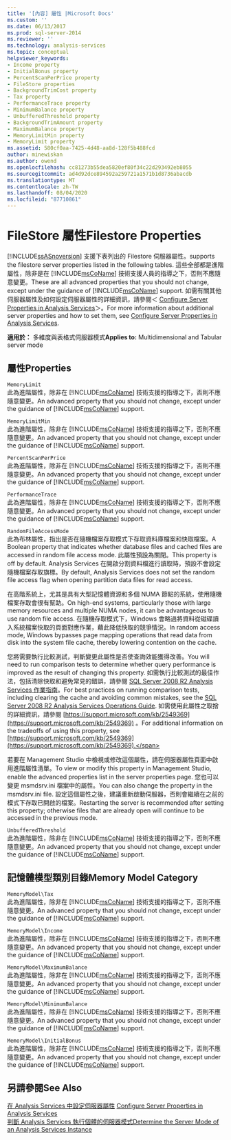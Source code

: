 ```yaml
---
title: '[內容] 屬性 |Microsoft Docs'
ms.custom: ''
ms.date: 06/13/2017
ms.prod: sql-server-2014
ms.reviewer: ''
ms.technology: analysis-services
ms.topic: conceptual
helpviewer_keywords:
- Income property
- InitialBonus property
- PercentScanPerPrice property
- FileStore properties
- BackgroundTrimCost property
- Tax property
- PerformanceTrace property
- MinimumBalance property
- UnbufferedThreshold property
- BackgroundTrimAmount property
- MaximumBalance property
- MemoryLimitMin property
- MemoryLimit property
ms.assetid: 580cf0aa-7425-4d48-aa8d-128f5b488fcd
author: minewiskan
ms.author: owend
ms.openlocfilehash: cc81273b55dea5820ef80f34c22d293492eb8055
ms.sourcegitcommit: ad4d92dce894592a259721a1571b1d8736abacdb
ms.translationtype: MT
ms.contentlocale: zh-TW
ms.lasthandoff: 08/04/2020
ms.locfileid: "87710861"
---
```

# <a name="filestore-properties"></a><span data-ttu-id="f15ec-102">FileStore 屬性</span><span class="sxs-lookup"><span data-stu-id="f15ec-102">Filestore Properties</span></span>
  [!INCLUDE[ssASnoversion](../../includes/ssasnoversion-md.md)] <span data-ttu-id="f15ec-103">支援下表列出的 Filestore 伺服器屬性。</span><span class="sxs-lookup"><span data-stu-id="f15ec-103">supports the filestore server properties listed in the following tables.</span></span> <span data-ttu-id="f15ec-104">這些全部都是進階屬性，除非是在 [!INCLUDE[msCoName](../../includes/msconame-md.md)] 技術支援人員的指導之下，否則不應隨意變更。</span><span class="sxs-lookup"><span data-stu-id="f15ec-104">These are all advanced properties that you should not change, except under the guidance of [!INCLUDE[msCoName](../../includes/msconame-md.md)] support.</span></span> <span data-ttu-id="f15ec-105">如需有關其他伺服器屬性及如何設定伺服器屬性的詳細資訊，請參閱＜ [Configure Server Properties in Analysis Services](server-properties-in-analysis-services.md)＞。</span><span class="sxs-lookup"><span data-stu-id="f15ec-105">For more information about additional server properties and how to set them, see [Configure Server Properties in Analysis Services](server-properties-in-analysis-services.md).</span></span>  
  
 <span data-ttu-id="f15ec-106">**適用於：** 多維度與表格式伺服器模式</span><span class="sxs-lookup"><span data-stu-id="f15ec-106">**Applies to:** Multidimensional and Tabular server mode</span></span>  
  
## <a name="properties"></a><span data-ttu-id="f15ec-107">屬性</span><span class="sxs-lookup"><span data-stu-id="f15ec-107">Properties</span></span>  
 `MemoryLimit`  
 <span data-ttu-id="f15ec-108">此為進階屬性，除非在 [!INCLUDE[msCoName](../../includes/msconame-md.md)] 技術支援的指導之下，否則不應隨意變更。</span><span class="sxs-lookup"><span data-stu-id="f15ec-108">An advanced property that you should not change, except under the guidance of [!INCLUDE[msCoName](../../includes/msconame-md.md)] support.</span></span>  
  
 `MemoryLimitMin`  
 <span data-ttu-id="f15ec-109">此為進階屬性，除非在 [!INCLUDE[msCoName](../../includes/msconame-md.md)] 技術支援的指導之下，否則不應隨意變更。</span><span class="sxs-lookup"><span data-stu-id="f15ec-109">An advanced property that you should not change, except under the guidance of [!INCLUDE[msCoName](../../includes/msconame-md.md)] support.</span></span>  
  
 `PercentScanPerPrice`  
 <span data-ttu-id="f15ec-110">此為進階屬性，除非在 [!INCLUDE[msCoName](../../includes/msconame-md.md)] 技術支援的指導之下，否則不應隨意變更。</span><span class="sxs-lookup"><span data-stu-id="f15ec-110">An advanced property that you should not change, except under the guidance of [!INCLUDE[msCoName](../../includes/msconame-md.md)] support.</span></span>  
  
 `PerformanceTrace`  
 <span data-ttu-id="f15ec-111">此為進階屬性，除非在 [!INCLUDE[msCoName](../../includes/msconame-md.md)] 技術支援的指導之下，否則不應隨意變更。</span><span class="sxs-lookup"><span data-stu-id="f15ec-111">An advanced property that you should not change, except under the guidance of [!INCLUDE[msCoName](../../includes/msconame-md.md)] support.</span></span>  
  
 `RandomFileAccessMode`  
 <span data-ttu-id="f15ec-112">此為布林屬性，指出是否在隨機檔案存取模式下存取資料庫檔案和快取檔案。</span><span class="sxs-lookup"><span data-stu-id="f15ec-112">A Boolean property that indicates whether database files and cached files are accessed in random file access mode.</span></span> <span data-ttu-id="f15ec-113">此屬性預設為關閉。</span><span class="sxs-lookup"><span data-stu-id="f15ec-113">This property is off by default.</span></span> <span data-ttu-id="f15ec-114">Analysis Services 在開啟分割資料檔進行讀取時，預設不會設定隨機檔案存取旗標。</span><span class="sxs-lookup"><span data-stu-id="f15ec-114">By default, Analysis Services does not set the random file access flag when opening partition data files for read access.</span></span>  
  
 <span data-ttu-id="f15ec-115">在高階系統上，尤其是具有大型記憶體資源和多個 NUMA 節點的系統，使用隨機檔案存取會很有幫助。</span><span class="sxs-lookup"><span data-stu-id="f15ec-115">On high-end systems, particularly those with large memory resources and multiple NUMA nodes, it can be advantageous to use random file access.</span></span> <span data-ttu-id="f15ec-116">在隨機存取模式下，Windows 會略過將資料從磁碟讀入系統檔案快取的頁面對應作業，藉此降低快取的競爭情況。</span><span class="sxs-lookup"><span data-stu-id="f15ec-116">In random access mode, Windows bypasses page mapping operations that read data from disk into the system file cache, thereby lowering contention on the cache.</span></span>  
  
 <span data-ttu-id="f15ec-117">您將需要執行比較測試，判斷變更此屬性是否使查詢效能獲得改善。</span><span class="sxs-lookup"><span data-stu-id="f15ec-117">You will need to run comparison tests to determine whether query performance is improved as the result of changing this property.</span></span> <span data-ttu-id="f15ec-118">如需執行比較測試的最佳作法，包括清除快取和避免常見的錯誤，請參閱 [SQL Server 2008 R2 Analysis Services 作業指南](https://go.microsoft.com/fwlink/?LinkID=225539)。</span><span class="sxs-lookup"><span data-stu-id="f15ec-118">For best practices on running comparison tests, including clearing the cache and avoiding common mistakes, see the [SQL Server 2008 R2 Analysis Services Operations Guide](https://go.microsoft.com/fwlink/?LinkID=225539).</span></span> <span data-ttu-id="f15ec-119">如需使用此屬性之取捨的詳細資訊，請參閱 [https://support.microsoft.com/kb/2549369](https://support.microsoft.com/kb/2549369) 。</span><span class="sxs-lookup"><span data-stu-id="f15ec-119">For additional information on the tradeoffs of using this property, see [https://support.microsoft.com/kb/2549369](https://support.microsoft.com/kb/2549369).</span></span>  
  
 <span data-ttu-id="f15ec-120">若要在 Management Studio 中檢視或修改這個屬性，請在伺服器屬性頁面中啟用進階屬性清單。</span><span class="sxs-lookup"><span data-stu-id="f15ec-120">To view or modify this property in Management Studio, enable the advanced properties list in the server properties page.</span></span> <span data-ttu-id="f15ec-121">您也可以變更 msmdsrv.ini 檔案中的屬性。</span><span class="sxs-lookup"><span data-stu-id="f15ec-121">You can also change the property in the msmdsrv.ini file.</span></span> <span data-ttu-id="f15ec-122">設定這個屬性之後，建議重新啟動伺服器，否則會繼續在之前的模式下存取已開啟的檔案。</span><span class="sxs-lookup"><span data-stu-id="f15ec-122">Restarting the server is recommended after setting this property; otherwise files that are already open will continue to be accessed in the previous mode.</span></span>  
  
 `UnbufferedThreshold`  
 <span data-ttu-id="f15ec-123">此為進階屬性，除非在 [!INCLUDE[msCoName](../../includes/msconame-md.md)] 技術支援的指導之下，否則不應隨意變更。</span><span class="sxs-lookup"><span data-stu-id="f15ec-123">An advanced property that you should not change, except under the guidance of [!INCLUDE[msCoName](../../includes/msconame-md.md)] support.</span></span>  
  
## <a name="memory-model-category"></a><span data-ttu-id="f15ec-124">記憶體模型類別目錄</span><span class="sxs-lookup"><span data-stu-id="f15ec-124">Memory Model Category</span></span>  
 `MemoryModel\Tax`  
 <span data-ttu-id="f15ec-125">此為進階屬性，除非在 [!INCLUDE[msCoName](../../includes/msconame-md.md)] 技術支援的指導之下，否則不應隨意變更。</span><span class="sxs-lookup"><span data-stu-id="f15ec-125">An advanced property that you should not change, except under the guidance of [!INCLUDE[msCoName](../../includes/msconame-md.md)] support.</span></span>  
  
 `MemoryModel\Income`  
 <span data-ttu-id="f15ec-126">此為進階屬性，除非在 [!INCLUDE[msCoName](../../includes/msconame-md.md)] 技術支援的指導之下，否則不應隨意變更。</span><span class="sxs-lookup"><span data-stu-id="f15ec-126">An advanced property that you should not change, except under the guidance of [!INCLUDE[msCoName](../../includes/msconame-md.md)] support.</span></span>  
  
 `MemoryModel\MaximumBalance`  
 <span data-ttu-id="f15ec-127">此為進階屬性，除非在 [!INCLUDE[msCoName](../../includes/msconame-md.md)] 技術支援的指導之下，否則不應隨意變更。</span><span class="sxs-lookup"><span data-stu-id="f15ec-127">An advanced property that you should not change, except under the guidance of [!INCLUDE[msCoName](../../includes/msconame-md.md)] support.</span></span>  
  
 `MemoryModel\MinimumBalance`  
 <span data-ttu-id="f15ec-128">此為進階屬性，除非在 [!INCLUDE[msCoName](../../includes/msconame-md.md)] 技術支援的指導之下，否則不應隨意變更。</span><span class="sxs-lookup"><span data-stu-id="f15ec-128">An advanced property that you should not change, except under the guidance of [!INCLUDE[msCoName](../../includes/msconame-md.md)] support.</span></span>  
  
 `MemoryModel\InitialBonus`  
 <span data-ttu-id="f15ec-129">此為進階屬性，除非在 [!INCLUDE[msCoName](../../includes/msconame-md.md)] 技術支援的指導之下，否則不應隨意變更。</span><span class="sxs-lookup"><span data-stu-id="f15ec-129">An advanced property that you should not change, except under the guidance of [!INCLUDE[msCoName](../../includes/msconame-md.md)] support.</span></span>  
  
## <a name="see-also"></a><span data-ttu-id="f15ec-130">另請參閱</span><span class="sxs-lookup"><span data-stu-id="f15ec-130">See Also</span></span>  
 <span data-ttu-id="f15ec-131">[在 Analysis Services 中設定伺服器屬性](server-properties-in-analysis-services.md) </span><span class="sxs-lookup"><span data-stu-id="f15ec-131">[Configure Server Properties in Analysis Services](server-properties-in-analysis-services.md) </span></span>  
 [<span data-ttu-id="f15ec-132">判斷 Analysis Services 執行個體的伺服器模式</span><span class="sxs-lookup"><span data-stu-id="f15ec-132">Determine the Server Mode of an Analysis Services Instance</span></span>](../instances/determine-the-server-mode-of-an-analysis-services-instance.md)  
  
  
